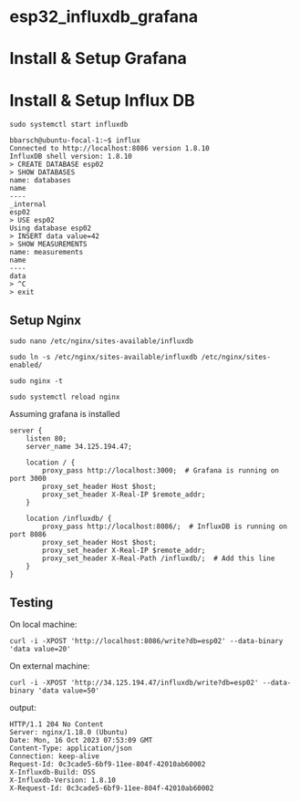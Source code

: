 # esp32_influxdb_grafana

# Install & Setup Grafana

# Install & Setup Influx DB

`sudo systemctl start influxdb`

```
bbarsch@ubuntu-focal-1:~$ influx
Connected to http://localhost:8086 version 1.8.10
InfluxDB shell version: 1.8.10
> CREATE DATABASE esp02
> SHOW DATABASES
name: databases
name
----
_internal
esp02
> USE esp02
Using database esp02
> INSERT data value=42
> SHOW MEASUREMENTS
name: measurements
name
----
data
> ^C
> exit
```

## Setup Nginx

`sudo nano /etc/nginx/sites-available/influxdb`

`sudo ln -s /etc/nginx/sites-available/influxdb /etc/nginx/sites-enabled/`

`sudo nginx -t`

`sudo systemctl reload nginx`

Assuming grafana is installed

```
server {
    listen 80;
    server_name 34.125.194.47;

    location / {
        proxy_pass http://localhost:3000;  # Grafana is running on port 3000
        proxy_set_header Host $host;
        proxy_set_header X-Real-IP $remote_addr;
    }

    location /influxdb/ {
        proxy_pass http://localhost:8086/;  # InfluxDB is running on port 8086
        proxy_set_header Host $host;
        proxy_set_header X-Real-IP $remote_addr;
        proxy_set_header X-Real-Path /influxdb/;  # Add this line
    }
}
```

## Testing

On local machine:

`curl -i -XPOST 'http://localhost:8086/write?db=esp02' --data-binary 'data value=20'`

On external machine:

`curl -i -XPOST 'http://34.125.194.47/influxdb/write?db=esp02' --data-binary 'data value=50'`

output:

```
HTTP/1.1 204 No Content
Server: nginx/1.18.0 (Ubuntu)
Date: Mon, 16 Oct 2023 07:53:09 GMT
Content-Type: application/json
Connection: keep-alive
Request-Id: 0c3cade5-6bf9-11ee-804f-42010ab60002
X-Influxdb-Build: OSS
X-Influxdb-Version: 1.8.10
X-Request-Id: 0c3cade5-6bf9-11ee-804f-42010ab60002
```
